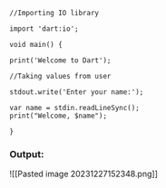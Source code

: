 ```
//Importing IO library

import 'dart:io';
  
void main() {

print('Welcome to Dart');

//Taking values from user

stdout.write('Enter your name:');

var name = stdin.readLineSync();
print("Welcome, $name");

}
```

### Output:

![[Pasted image 20231227152348.png]]